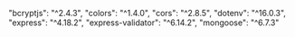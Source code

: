 "bcryptjs": "^2.4.3",
"colors": "^1.4.0",
"cors": "^2.8.5",
"dotenv": "^16.0.3",
"express": "^4.18.2",
"express-validator": "^6.14.2",
"mongoose": "^6.7.3"